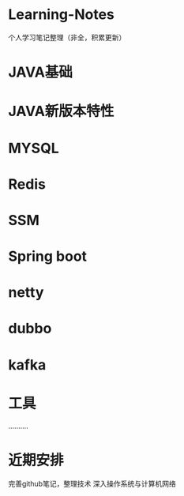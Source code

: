 # Learning-Notes
个人学习笔记整理（非全，积累更新）

# JAVA基础
# JAVA新版本特性
# MYSQL
# Redis
# SSM
# Spring boot
# netty
# dubbo
# kafka
# 工具

..........

# 近期安排
完善github笔记，整理技术
深入操作系统与计算机网络
